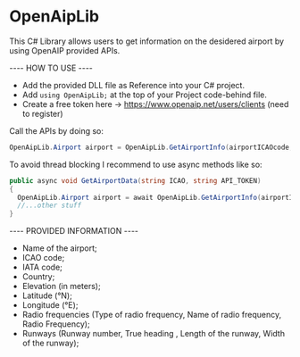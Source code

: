 # OpenAipLib

This C# Library allows users to get information on the desidered airport by using OpenAIP provided APIs.

---- HOW TO USE ----
- Add the provided DLL file as Reference into your C# project.
- Add `using OpenAipLib;` at the top of your Project code-behind file.
- Create a free token here → https://www.openaip.net/users/clients (need to register)

Call the APIs by doing so:
```cs
OpenAipLib.Airport airport = OpenAipLib.GetAirportInfo(airportICAOcode, API_TOKEN);
```

To avoid thread blocking I recommend to use async methods like so:
```cs
public async void GetAirportData(string ICAO, string API_TOKEN)
{
  OpenAipLib.Airport airport = await OpenAipLib.GetAirportInfo(airportICAOcode, API_TOKEN);
  //...other stuff
}
```

---- PROVIDED INFORMATION ----
- Name of the airport;
- ICAO code;
- IATA code;
- Country;
- Elevation (in meters);
- Latitude (°N);
- Longitude (°E);
- Radio frequencies (Type of radio frequency, Name of radio frequency, Radio Frequency);
- Runways (Runway number, True heading , Length of the runway, Width of the runway);
